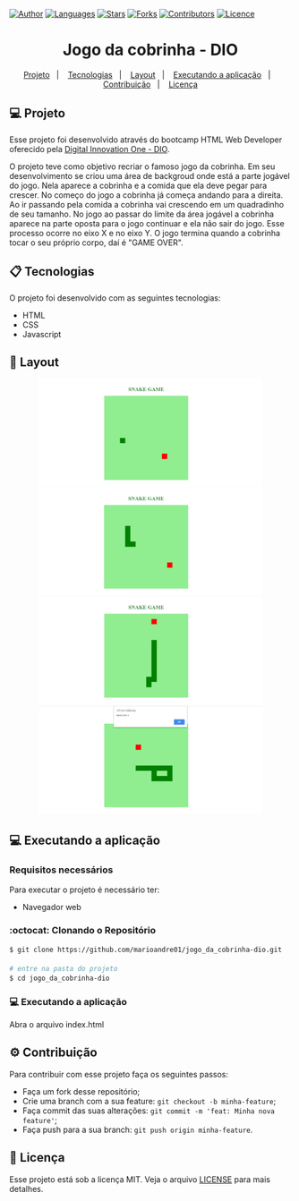 [![Author](https://img.shields.io/badge/author-marioandre01-3771a1?style=flat-square)](https://github.com/marioandre01)
[![Languages](https://img.shields.io/github/languages/count/marioandre01/jogo_da_cobrinha-dio?color=%233771a1&style=flat-square)](#)
[![Stars](https://img.shields.io/github/stars/marioandre01/jogo_da_cobrinha-dio?color=3771a1&style=flat-square)](https://github.com/marioandre01/jogo_da_cobrinha-dio/stargazers)
[![Forks](https://img.shields.io/github/forks/marioandre01/jogo_da_cobrinha-dio?color=%233771a1&style=flat-square)](https://github.com/marioandre01/jogo_da_cobrinha-dio/network/members)
[![Contributors](https://img.shields.io/github/contributors/marioandre01/jogo_da_cobrinha-dio?color=3771a1&style=flat-square)](https://github.com/marioandre01/jogo_da_cobrinha-dio/graphs/contributors)
[![Licence](https://img.shields.io/github/license/marioandre01/jogo_da_cobrinha-dio?color=%233771a1&style=flat-square)](https://github.com/marioandre01/jogo_da_cobrinha-dio/blob/master/LICENCE.md)


<h1 align="center">
    Jogo da cobrinha - DIO
</h1>

<p align="center"> 
  <a href="#-projeto">Projeto</a>&nbsp;&nbsp;&nbsp;|&nbsp;&nbsp;&nbsp;
  <a href="#-tecnologias">Tecnologias</a>&nbsp;&nbsp;&nbsp;|&nbsp;&nbsp;&nbsp;
  <a href="#-layout">Layout</a>&nbsp;&nbsp;&nbsp;|&nbsp;&nbsp;&nbsp;
  <a href="#-executando-a-aplicação">Executando a aplicação</a>&nbsp;&nbsp;&nbsp;|&nbsp;&nbsp;&nbsp;
  <a href="#gear-contribuição">Contribuição</a>&nbsp;&nbsp;&nbsp;|&nbsp;&nbsp;&nbsp;
  <a href="#memo-licença">Licença</a>
</p>

## 💻 Projeto

Esse projeto foi desenvolvido através do bootcamp HTML Web Developer oferecido pela [Digital Innovation One - DIO](https://digitalinnovation.one/).

O projeto teve como objetivo recriar o famoso jogo da cobrinha. Em seu desenvolvimento se criou uma área de backgroud onde está a parte jogável do jogo. Nela aparece a cobrinha e a comida que ela deve pegar para crescer. No começo do jogo a cobrinha já começa andando para a direita. Ao ir passando pela comida a cobrinha vai crescendo em um quadradinho de seu tamanho. No jogo ao passar do limite da área jogável a cobrinha aparece na parte oposta para o jogo continuar e ela não sair do jogo. Esse processo ocorre no eixo X e no eixo Y. O jogo termina quando a cobrinha tocar o seu próprio corpo, daí é "GAME OVER".


## 📋 Tecnologias

O projeto foi desenvolvido com as seguintes tecnologias:

- HTML
- CSS
- Javascript

## 🎨 Layout

<p align="center">
  <img alt="jogo_da_cobrinha" title="jogo_da_cobrinha" src="img/snake_game_t1.png" width="400px">
  <img alt="jogo_da_cobrinha" title="jogo_da_cobrinha" src="img/snake_game_t2.png" width="400px">
  <img alt="jogo_da_cobrinha" title="jogo_da_cobrinha" src="img/snake_game_t3.png" width="400px">
  <img alt="jogo_da_cobrinha" title="jogo_da_cobrinha" src="img/snake_game_t4.png" width="400px">
</p>


## 💻 Executando a aplicação

### Requisitos necessários

Para executar o projeto é necessário ter:
- Navegador web

### :octocat: Clonando o Repositório

```bash
$ git clone https://github.com/marioandre01/jogo_da_cobrinha-dio.git

# entre na pasta do projeto
$ cd jogo_da_cobrinha-dio
```
### 💻 Executando a aplicação

Abra o arquivo index.html

## :gear: Contribuição

Para contribuir com esse projeto faça os seguintes passos:

- Faça um fork desse repositório;
- Crie uma branch com a sua feature: `git checkout -b minha-feature`;
- Faça commit das suas alterações: `git commit -m 'feat: Minha nova feature'`;
- Faça push para a sua branch: `git push origin minha-feature`.

## :memo: Licença

Esse projeto está sob a licença MIT. Veja o arquivo [LICENSE](./LICENSE) para mais detalhes.
